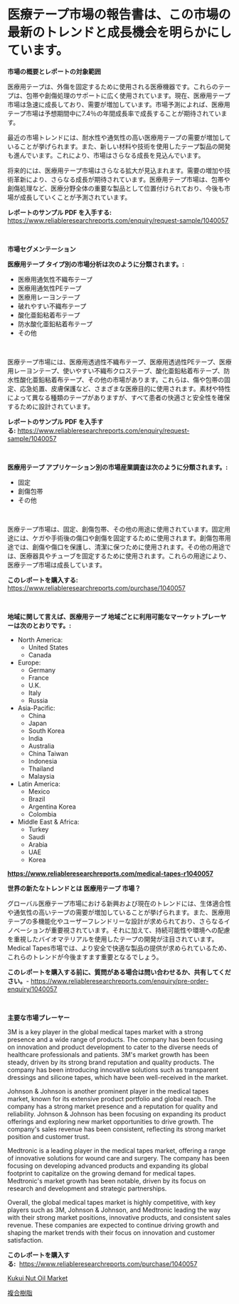 <p><h1>医療テープ市場の報告書は、この市場の最新のトレンドと成長機会を明らかにしています。</h1></p><p><strong>市場の概要とレポートの対象範囲</strong></p>
<p><p>医療用テープは、外傷を固定するために使用される医療機器です。これらのテープは、包帯や創傷処理のサポートに広く使用されています。現在、医療用テープ市場は急速に成長しており、需要が増加しています。市場予測によれば、医療用テープ市場は予想期間中に7.4％の年間成長率で成長することが期待されています。</p><p>最近の市場トレンドには、耐水性や通気性の高い医療用テープの需要が増加していることが挙げられます。また、新しい材料や技術を使用したテープ製品の開発も進んでいます。これにより、市場はさらなる成長を見込んでいます。</p><p>将来的には、医療用テープ市場はさらなる拡大が見込まれます。需要の増加や技術革新により、さらなる成長が期待されています。医療用テープ市場は、包帯や創傷処理など、医療分野全体の重要な製品として位置付けられており、今後も市場が成長していくことが予測されています。</p></p>
<p><strong>レポートのサンプル PDF を入手する:</strong> <a href="https://www.reliableresearchreports.com/enquiry/request-sample/1040057">https://www.reliableresearchreports.com/enquiry/request-sample/1040057</a></p>
<p>&nbsp;</p>
<p><strong>市場セグメンテーション</strong></p>
<p><strong>医療用テープ タイプ別の市場分析は次のように分類されます。:</strong></p>
<p><ul><li>医療用通気性不織布テープ</li><li>医療用通気性PEテープ</li><li>医療用レーヨンテープ</li><li>破れやすい不織布テープ</li><li>酸化亜鉛粘着布テープ</li><li>防水酸化亜鉛粘着布テープ</li><li>その他</li></ul></p>
<p>&nbsp;</p>
<p><p>医療テープ市場には、医療用透過性不織布テープ、医療用透過性PEテープ、医療用レーヨンテープ、使いやすい不織布クロステープ、酸化亜鉛粘着布テープ、防水性酸化亜鉛粘着布テープ、その他の市場があります。これらは、傷や包帯の固定、応急処置、皮膚保護など、さまざまな医療目的に使用されます。素材や特性によって異なる種類のテープがありますが、すべて患者の快適さと安全性を確保するために設計されています。</p></p>
<p><strong>レポートのサンプル PDF を入手する:</strong>&nbsp;<a href="https://www.reliableresearchreports.com/enquiry/request-sample/1040057">https://www.reliableresearchreports.com/enquiry/request-sample/1040057</a></p>
<p>&nbsp;</p>
<p><strong> 医療用テープ アプリケーション別の市場産業調査は次のように分類されます。:</strong></p>
<p><ul><li>固定</li><li>創傷包帯</li><li>その他</li></ul></p>
<p>&nbsp;</p>
<p><p>医療テープ市場は、固定、創傷包帯、その他の用途に使用されています。固定用途には、ケガや手術後の傷口や創傷を固定するために使用されます。創傷包帯用途では、創傷や傷口を保護し、清潔に保つために使用されます。その他の用途では、医療器具やチューブを固定するために使用されます。これらの用途により、医療テープ市場は成長しています。</p></p>
<p><strong>このレポートを購入する:</strong>&nbsp; <a href="https://www.reliableresearchreports.com/purchase/1040057">https://www.reliableresearchreports.com/purchase/1040057</a></p>
<p>&nbsp;</p>
<p><strong>地域に関して言えば、医療用テープ 地域ごとに利用可能なマーケットプレーヤーは次のとおりです。:</strong></p>
<p><ul>
    <li>
        North America:
        <ul>
            <li>United States</li>
            <li>Canada</li>
        </ul>
    </li>
    <li>
        Europe:
        <ul>
            <li>Germany</li>
            <li>France</li>
            <li>U.K.</li>
            <li>Italy</li>
            <li>Russia</li>
        </ul>
    </li>
    <li>
        Asia-Pacific:
        <ul>
            <li>China</li>
            <li>Japan</li>
            <li>South Korea</li>
            <li>India</li>
            <li>Australia</li>
            <li>China Taiwan</li>
            <li>Indonesia</li>
            <li>Thailand</li>
            <li>Malaysia</li>
        </ul>
    </li>
    <li>
        Latin America:
        <ul>
            <li>Mexico</li>
            <li>Brazil</li>
            <li>Argentina Korea</li>
            <li>Colombia</li>
        </ul>
    </li>
    <li>
        Middle East & Africa:
        <ul>
            <li>Turkey</li>
            <li>Saudi</li>
            <li>Arabia</li>
            <li>UAE</li>
            <li>Korea</li>
        </ul>
    </li>
    </ul></p>
<p><strong><a href="https://www.reliableresearchreports.com/medical-tapes-r1040057">https://www.reliableresearchreports.com/medical-tapes-r1040057</a></strong>&nbsp;</p>
<p><strong>世界の新たなトレンドとは 医療用テープ 市場？</strong></p>
<p><p>グローバル医療テープ市場における新興および現在のトレンドには、生体適合性や通気性の高いテープの需要が増加していることが挙げられます。また、医療用テープの多機能化やユーザーフレンドリーな設計が求められており、さらなるイノベーションが重要視されています。それに加えて、持続可能性や環境への配慮を重視したバイオマテリアルを使用したテープの開発が注目されています。Medical Tapes市場では、より安全で快適な製品の提供が求められているため、これらのトレンドが今後ますます重要となるでしょう。</p></p>
<p><strong>このレポートを購入する前に、質問がある場合は問い合わせるか、共有してください。</strong>- <a href="https://www.reliableresearchreports.com/enquiry/pre-order-enquiry/1040057">https://www.reliableresearchreports.com/enquiry/pre-order-enquiry/1040057</a></p>
<p>&nbsp;</p>
<p><strong>主要な市場プレーヤー</strong></p>
<p><p>3M is a key player in the global medical tapes market with a strong presence and a wide range of products. The company has been focusing on innovation and product development to cater to the diverse needs of healthcare professionals and patients. 3M's market growth has been steady, driven by its strong brand reputation and quality products. The company has been introducing innovative solutions such as transparent dressings and silicone tapes, which have been well-received in the market.</p><p>Johnson & Johnson is another prominent player in the medical tapes market, known for its extensive product portfolio and global reach. The company has a strong market presence and a reputation for quality and reliability. Johnson & Johnson has been focusing on expanding its product offerings and exploring new market opportunities to drive growth. The company's sales revenue has been consistent, reflecting its strong market position and customer trust.</p><p>Medtronic is a leading player in the medical tapes market, offering a range of innovative solutions for wound care and surgery. The company has been focusing on developing advanced products and expanding its global footprint to capitalize on the growing demand for medical tapes. Medtronic's market growth has been notable, driven by its focus on research and development and strategic partnerships.</p><p>Overall, the global medical tapes market is highly competitive, with key players such as 3M, Johnson & Johnson, and Medtronic leading the way with their strong market positions, innovative products, and consistent sales revenue. These companies are expected to continue driving growth and shaping the market trends with their focus on innovation and customer satisfaction.</p></p>
<p><strong>このレポートを購入する:</strong>&nbsp;&nbsp;<a href="https://www.reliableresearchreports.com/purchase/1040057">https://www.reliableresearchreports.com/purchase/1040057</a></p>
<p><p><a href="https://pretty-mail-caf.notion.site/Kukui-Nut-Oil-Market-Offer-Valuable-Insights-into-Market-Size-Market-Share-Market-Trends-and-Proj-20127c6e275941b19712aae8be801a45">Kukui Nut Oil Market</a></p><p><a href="https://github.com/SarahFahey88/Market-Research-Report-List-1/blob/main/967190219528.md">複合樹脂</a></p></p>